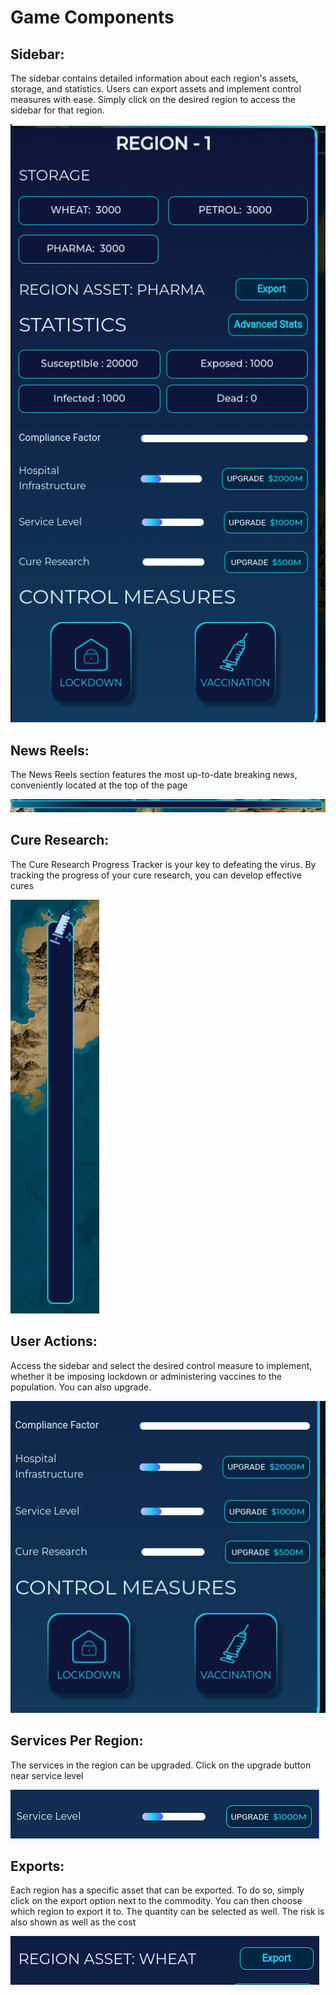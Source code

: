 # Game Components

## Sidebar: 
The sidebar contains detailed information about each region's assets, storage, and statistics. Users can export assets and implement control measures with ease. Simply click on the desired region to access the sidebar for that region.

![Sidebar](../static/img/Game/Sidebar.png)

## News Reels:
The News Reels section features the most up-to-date breaking news, conveniently located at the top of the page

![News Reels](../static/img/Game/NewsReels.png)

## Cure Research:
The Cure Research Progress Tracker is your key to defeating the virus. By tracking the progress of your cure research, you can develop effective cures

![Cure Research](../static/img/Game/CureResearchProgressBar.png)

## User Actions:
Access the sidebar and select the desired control measure to implement, whether it be imposing lockdown or administering vaccines to the population. You can also upgrade.

![User Actions](../static/img/Game/UserActions.png)

## Services Per Region:
The services in the region can be upgraded. Click on the upgrade button near service level 

![Services](../static/img/Game/Service.png)

## Exports:
Each region has a specific asset that can be exported. To do so, simply click on the export option next to the commodity. You can then choose which region to export it to. The quantity can be selected as well. The risk is also shown as well as the cost

![Exports](../static/img/Game/Export.png)


